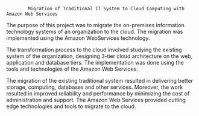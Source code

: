             Migration of Traditional IT System to Cloud Computing with Amazon Web Services

The purpose of this project was to migrate the on-premises information technology systems of an organization to the cloud. 
The migration was implemented using the Amazon WebServices technology.


The transformation process to the cloud involved studying the existing system of the organization, 
designing 3-tier cloud architecture on the web, application and database tiers. 
The implementation was done using the tools and technologies of the Amazon Web Services.

The migration of the existing traditional system resulted in delivering better storage, computing, databases 
and other services. Moreover, the work resulted in improved reliability and performance by minimizing
the cost of administration and support. The Amazon Web Services provided cutting edge technologies
and tools to migrate to the cloud.
